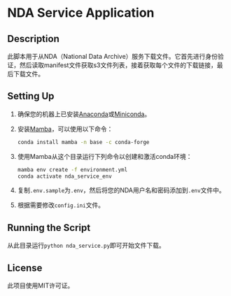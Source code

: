 # NDA Service Application

## Description

此脚本用于从NDA（National Data Archive）服务下载文件。它首先进行身份验证，然后读取manifest文件获取s3文件列表，接着获取每个文件的下载链接，最后下载文件。

## Setting Up

1. 确保您的机器上已安装[Anaconda](https://www.anaconda.com/products/distribution)或[Miniconda](https://docs.conda.io/en/latest/miniconda.html)。

2. 安装[Mamba](https://github.com/mamba-org/mamba)，可以使用以下命令：
    ```bash
    conda install mamba -n base -c conda-forge
    ```

3. 使用Mamba从这个目录运行下列命令以创建和激活conda环境：
    ```bash
    mamba env create -f environment.yml
    conda activate nda_service_env
    ```

4. 复制`.env.sample`为`.env`，然后将您的NDA用户名和密码添加到`.env`文件中。

5. 根据需要修改`config.ini`文件。

## Running the Script

从此目录运行`python nda_service.py`即可开始文件下载。

## License

此项目使用MIT许可证。
